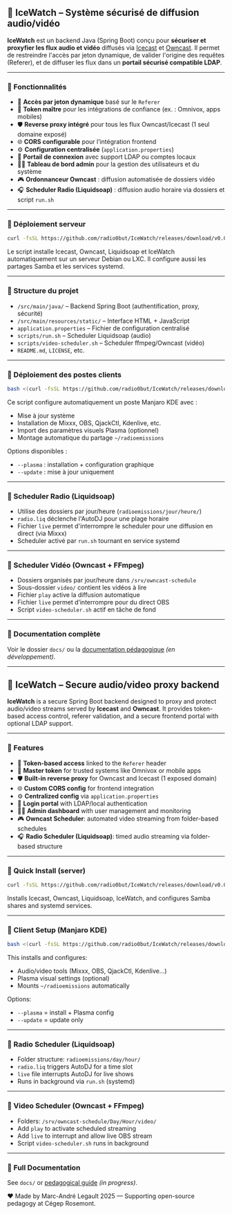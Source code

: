 ## 📱 IceWatch – Système sécurisé de diffusion audio/vidéo

**IceWatch** est un backend Java (Spring Boot) conçu pour **sécuriser et proxyfier les flux audio et vidéo** diffusés via [Icecast](https://icecast.org) et [Owncast](https://owncast.online). Il permet de restreindre l'accès par jeton dynamique, de valider l'origine des requêtes (Referer), et de diffuser les flux dans un **portail sécurisé compatible LDAP**.

---

### 🎯 Fonctionnalités

- 🔐 **Accès par jeton dynamique** basé sur le `Referer`
- 🧾 **Token maître** pour les intégrations de confiance (ex. : Omnivox, apps mobiles)
- 🛡️ **Reverse proxy intégré** pour tous les flux Owncast/Icecast (1 seul domaine exposé)
- 🌐 **CORS configurable** pour l’intégration frontend
- ⚙️ **Configuration centralisée** (`application.properties`)
- 🔑 **Portail de connexion** avec support LDAP ou comptes locaux
- 🧑‍💼 **Tableau de bord admin** pour la gestion des utilisateurs et du système
- 🎮 **Ordonnanceur Owncast** : diffusion automatisée de dossiers vidéo
- 🎧 **Scheduler Radio (Liquidsoap)** : diffusion audio horaire via dossiers et script `run.sh`

---

### 🚀 Déploiement serveur

```bash
curl -fsSL https://github.com/radio0but/IceWatch/releases/download/v0.0.1/install.sh | bash
```

Le script installe Icecast, Owncast, Liquidsoap et IceWatch automatiquement sur un serveur Debian ou LXC. Il configure aussi les partages Samba et les services systemd.

---

### 📁 Structure du projet

- `/src/main/java/` – Backend Spring Boot (authentification, proxy, sécurité)
- `/src/main/resources/static/` – Interface HTML + JavaScript
- `application.properties` – Fichier de configuration centralisé
- `scripts/run.sh` – Scheduler Liquidsoap (audio)
- `scripts/video-scheduler.sh` – Scheduler ffmpeg/Owncast (vidéo)
- `README.md`, `LICENSE`, etc.

---

### 🚤 Déploiement des postes clients

```bash
bash <(curl -fsSL https://github.com/radio0but/IceWatch/releases/download/v0.0.1/InstallApps.sh) --plasma
```

Ce script configure automatiquement un poste Manjaro KDE avec :

- Mise à jour système
- Installation de Mixxx, OBS, QjackCtl, Kdenlive, etc.
- Import des paramètres visuels Plasma (optionnel)
- Montage automatique du partage `~/radioemissions`

Options disponibles :

- `--plasma` : installation + configuration graphique
- `--update` : mise à jour uniquement

---

### 🎵 Scheduler Radio (Liquidsoap)

- Utilise des dossiers par jour/heure (`radioemissions/jour/heure/`)
- `radio.liq` déclenche l'AutoDJ pour une plage horaire
- Fichier `live` permet d'interrompre le scheduler pour une diffusion en direct (via Mixxx)
- Scheduler activé par `run.sh` tournant en service systemd

---

### 🎥 Scheduler Vidéo (Owncast + FFmpeg)

- Dossiers organisés par jour/heure dans `/srv/owncast-schedule`
- Sous-dossier `video/` contient les vidéos à lire
- Fichier `play` active la diffusion automatique
- Fichier `live` permet d’interrompre pour du direct OBS
- Script `video-scheduler.sh` actif en tâche de fond

---

### 📒 Documentation complète

Voir le dossier `docs/` ou la [documentation pédagogique](https://github.com/radio0but/IceWatch/wiki) *(en développement)*.

---

## 📱 IceWatch – Secure audio/video proxy backend

**IceWatch** is a secure Spring Boot backend designed to proxy and protect audio/video streams served by **Icecast** and **Owncast**. It provides token-based access control, referer validation, and a secure frontend portal with optional LDAP support.

---

### 🎯 Features

- 🔐 **Token-based access** linked to the `Referer` header
- 🧾 **Master token** for trusted systems like Omnivox or mobile apps
- 🛡️ **Built-in reverse proxy** for Owncast and Icecast (1 exposed domain)
- 🌐 **Custom CORS config** for frontend integration
- ⚙️ **Centralized config** via `application.properties`
- 🔑 **Login portal** with LDAP/local authentication
- 🧑‍💼 **Admin dashboard** with user management and monitoring
- 🎮 **Owncast Scheduler**: automated video streaming from folder-based schedules
- 🎧 **Radio Scheduler (Liquidsoap)**: timed audio streaming via folder-based structure

---

### 🚀 Quick Install (server)

```bash
curl -fsSL https://github.com/radio0but/IceWatch/releases/download/v0.0.1/install.sh | bash
```

Installs Icecast, Owncast, Liquidsoap, IceWatch, and configures Samba shares and systemd services.

---

### 🚤 Client Setup (Manjaro KDE)

```bash
bash <(curl -fsSL https://github.com/radio0but/IceWatch/releases/download/v0.0.1/InstallApps.sh) --plasma
```

This installs and configures:

- Audio/video tools (Mixxx, OBS, QjackCtl, Kdenlive...)
- Plasma visual settings (optional)
- Mounts `~/radioemissions` automatically

Options:

- `--plasma` = install + Plasma config
- `--update` = update only

---

### 🎵 Radio Scheduler (Liquidsoap)

- Folder structure: `radioemissions/day/hour/`
- `radio.liq` triggers AutoDJ for a time slot
- `live` file interrupts AutoDJ for live shows
- Runs in background via `run.sh` (systemd)

---

### 🎥 Video Scheduler (Owncast + FFmpeg)

- Folders: `/srv/owncast-schedule/Day/Hour/video/`
- Add `play` to activate scheduled streaming
- Add `live` to interrupt and allow live OBS stream
- Script `video-scheduler.sh` runs in background

---

### 📒 Full Documentation

See `docs/` or [pedagogical guide](https://github.com/radio0but/IceWatch/wiki) *(in progress)*.


❤️ Made by Marc-André Legault 2025 — Supporting open-source pedagogy at Cégep Rosemont.

